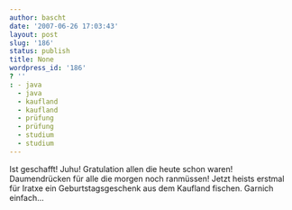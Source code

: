 ```yaml
---
author: bascht
date: '2007-06-26 17:03:43'
layout: post
slug: '186'
status: publish
title: None
wordpress_id: '186'
? ''
: - java
  - java
  - kaufland
  - kaufland
  - prüfung
  - prüfung
  - studium
  - studium
---
```


Ist geschafft! Juhu! Gratulation allen die heute schon waren!
Daumendrücken für alle die morgen noch ranmüssen! Jetzt heists
erstmal für Iratxe ein Geburtstagsgeschenk aus dem Kaufland
fischen. Garnich einfach...


